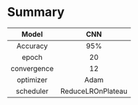 # Summary
|Model|CNN|
|:------:|:------:|
|Accuracy|95%|
|epoch|20|
|convergence|12|
|optimizer|Adam||
|scheduler|ReduceLROnPlateau|
